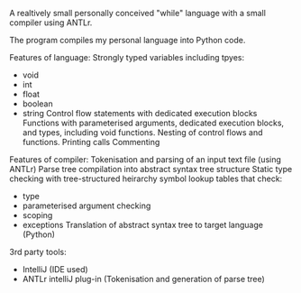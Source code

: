A realtively small personally conceived "while" language with a small compiler using ANTLr.

The program compiles my personal language into Python code.

Features of language:
Strongly typed variables including tpyes:
- void
- int
- float
- boolean
- string
Control flow statements with dedicated execution blocks
Functions with parameterised arguments, dedicated execution blocks, and types, including void functions.
Nesting of control flows and functions.
Printing calls
Commenting

Features of compiler:
Tokenisation and parsing of an input text file (using ANTLr)
Parse tree compilation into abstract syntax tree structure
Static type checking with tree-structured heirarchy symbol lookup tables that check:
- type
- parameterised argument checking
- scoping
- exceptions
Translation of abstract syntax tree to target language (Python)

3rd party tools: 
- IntelliJ (IDE used)
- ANTLr intelliJ plug-in (Tokenisation and generation of parse tree)